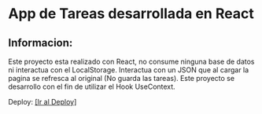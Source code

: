 # App de Tareas desarrollada en React

## Informacion:

Este proyecto esta realizado con React, no consume ninguna base de datos ni interactua con el LocalStorage. Interactua con un JSON que al cargar la pagina se refresca al original (No guarda las tareas). Este proyecto se desarrollo con el fin de utilizar el Hook UseContext.

Deploy: <a href="https://nicolaspirello.github.io/app-task-react/" target="_blank">[Ir al Deploy]</a>
